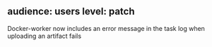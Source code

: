 audience: users
level: patch
---
Docker-worker now includes an error message in the task log when uploading an artifact fails
